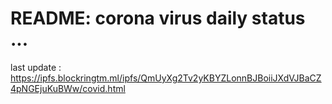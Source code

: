 # README: corona virus daily status ...

last update : <https://ipfs.blockringtm.ml/ipfs/QmUyXg2Tv2yKBYZLonnBJBoiiJXdVJBaCZ4pNGEjuKuBWw/covid.html>


